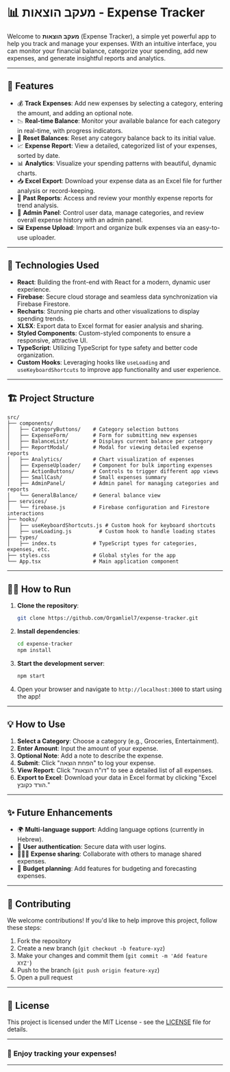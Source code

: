 # 📊 **מעקב הוצאות** - Expense Tracker

Welcome to **מעקב הוצאות** (Expense Tracker), a simple yet powerful app to help you track and manage your expenses. With an intuitive interface, you can monitor your financial balance, categorize your spending, add new expenses, and generate insightful reports and analytics.

---

## 🚀 **Features**

- 💰 **Track Expenses**: Add new expenses by selecting a category, entering the amount, and adding an optional note.
- 📉 **Real-time Balance**: Monitor your available balance for each category in real-time, with progress indicators.
- 🔄 **Reset Balances**: Reset any category balance back to its initial value.
- 📈 **Expense Report**: View a detailed, categorized list of your expenses, sorted by date.
- 📊 **Analytics**: Visualize your spending patterns with beautiful, dynamic charts.
- 📥 **Excel Export**: Download your expense data as an Excel file for further analysis or record-keeping.
- 📅 **Past Reports**: Access and review your monthly expense reports for trend analysis.
- 🏦 **Admin Panel**: Control user data, manage categories, and review overall expense history with an admin panel.
- 🖼️ **Expense Upload**: Import and organize bulk expenses via an easy-to-use uploader.

---

## 🎨 **Technologies Used**

- **React**: Building the front-end with React for a modern, dynamic user experience.
- **Firebase**: Secure cloud storage and seamless data synchronization via Firebase Firestore.
- **Recharts**: Stunning pie charts and other visualizations to display spending trends.
- **XLSX**: Export data to Excel format for easier analysis and sharing.
- **Styled Components**: Custom-styled components to ensure a responsive, attractive UI.
- **TypeScript**: Utilizing TypeScript for type safety and better code organization.
- **Custom Hooks**: Leveraging hooks like `useLoading` and `useKeyboardShortcuts` to improve app functionality and user experience.

---

## 🏗️ **Project Structure**

```
src/
├── components/
│   ├── CategoryButtons/    # Category selection buttons
│   ├── ExpenseForm/        # Form for submitting new expenses
│   ├── BalanceList/        # Displays current balance per category
│   ├── ReportModal/        # Modal for viewing detailed expense reports
│   ├── Analytics/          # Chart visualization of expenses
│   ├── ExpenseUploader/    # Component for bulk importing expenses
│   ├── ActionButtons/      # Controls to trigger different app views
│   ├── SmallCash/          # Small expenses summary
│   ├── AdminPanel/         # Admin panel for managing categories and reports
│   └── GeneralBalance/     # General balance view
├── services/               
│   └── firebase.js         # Firebase configuration and Firestore interactions
├── hooks/                  
│   ├── useKeyboardShortcuts.js # Custom hook for keyboard shortcuts
│   ├── useLoading.js         # Custom hook to handle loading states
├── types/                  
│   ├── index.ts            # TypeScript types for categories, expenses, etc.
├── styles.css              # Global styles for the app
└── App.tsx                 # Main application component
```

---

## 🧑‍💻 **How to Run**

1. **Clone the repository**:
   ```bash
   git clone https://github.com/Orgamliel7/expense-tracker.git
   ```

2. **Install dependencies**:
   ```bash
   cd expense-tracker
   npm install
   ```

3. **Start the development server**:
   ```bash
   npm start
   ```

4. Open your browser and navigate to `http://localhost:3000` to start using the app!

---

## 💡 **How to Use**

1. **Select a Category**: Choose a category (e.g., Groceries, Entertainment).
2. **Enter Amount**: Input the amount of your expense.
3. **Optional Note**: Add a note to describe the expense.
4. **Submit**: Click "הפחת הוצאה" to log your expense.
5. **View Report**: Click "דו"ח הוצאות" to see a detailed list of all expenses.
6. **Export to Excel**: Download your data in Excel format by clicking "Excel הורד כקובץ."

---

## ✨ **Future Enhancements**

- 🌍 **Multi-language support**: Adding language options (currently in Hebrew).
- 🔐 **User authentication**: Secure data with user logins.
- 🧑‍🤝‍🧑 **Expense sharing**: Collaborate with others to manage shared expenses.
- 📅 **Budget planning**: Add features for budgeting and forecasting expenses.

---

## 🤝 **Contributing**

We welcome contributions! If you'd like to help improve this project, follow these steps:

1. Fork the repository
2. Create a new branch (`git checkout -b feature-xyz`)
3. Make your changes and commit them (`git commit -m 'Add feature XYZ'`)
4. Push to the branch (`git push origin feature-xyz`)
5. Open a pull request

---

## 📄 **License**

This project is licensed under the MIT License - see the [LICENSE](LICENSE) file for details.

---

### 🌟 **Enjoy tracking your expenses!**

---
